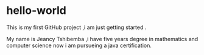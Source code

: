 # hello-world
This is my first GitHub project ,i am just getting started .

My name is Jeancy Tshibemba ,i have five years degree in mathematics and computer science now i am pursueing a java certification.  
